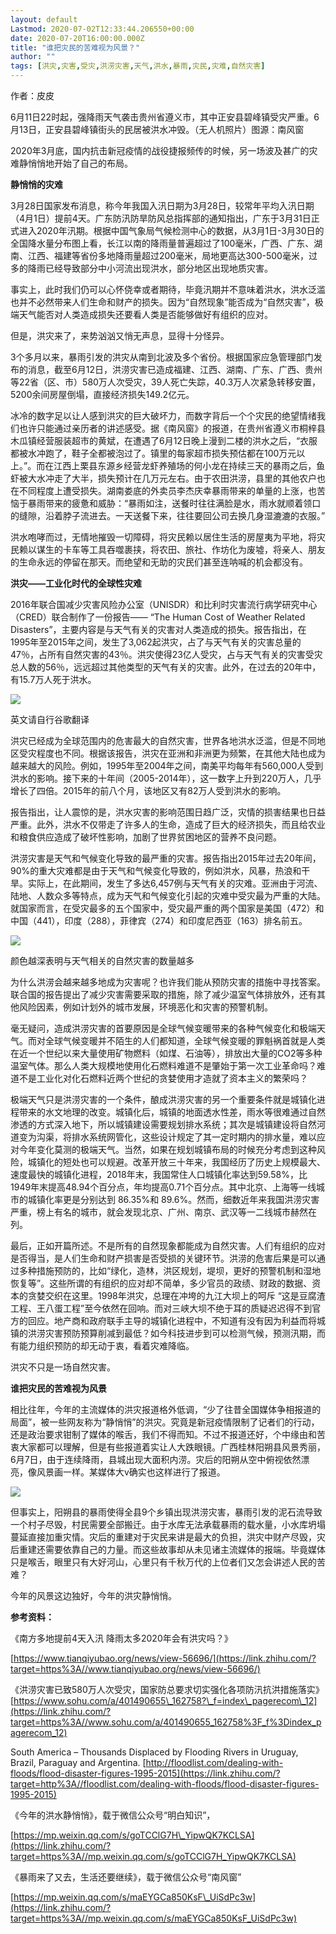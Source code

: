 ```yaml
---
layout: default
Lastmod: 2020-07-02T12:33:44.206550+00:00
date: 2020-07-20T16:00:00.000Z
title: "谁把灾民的苦难视为风景？"
author: ""
tags: [洪灾,灾害,受灾,洪涝灾害,天气,洪水,暴雨,灾民,灾难,自然灾害]
---
```


作者：皮皮

6月11日22时起，强降雨天气袭击贵州省遵义市，其中正安县碧峰镇受灾严重。6月13日，正安县碧峰镇街头的民居被洪水冲毁。（无人机照片）图源：南风窗

2020年3月底，国内抗击新冠疫情的战役捷报频传的时候，另一场波及甚广的灾难静悄悄地开始了自己的布局。

**静悄悄的灾难**

3月28日国家发布消息，称今年我国入汛日期为3月28日，较常年平均入汛日期（4月1日）提前4天。广东防汛防旱防风总指挥部的通知指出，广东于3月31日正式进入2020年汛期。根据中国气象局气候检测中心的数据，从3月1日-3月30日的全国降水量分布图上看，长江以南的降雨量普遍超过了100毫米，广西、广东、湖南、江西、福建等省份多地降雨量超过200毫米，局地更高达300-500毫米，过多的降雨已经导致部分中小河流出现洪水，部分地区出现地质灾害。

事实上，此时我们仍可以心怀侥幸或者期待，毕竟汛期并不意味着洪水，洪水泛滥也并不必然带来人们生命和财产的损失。因为“自然现象”能否成为“自然灾害”，极端天气能否对人类造成损失还要看人类是否能够做好有组织的应对。

但是，洪灾来了，来势汹汹又悄无声息，显得十分怪异。

3个多月以来，暴雨引发的洪灾从南到北波及多个省份。根据国家应急管理部门发布的消息，截至6月12日，洪涝灾害已造成福建、江西、湖南、广东、广西、贵州等22省（区、市）580万人次受灾，39人死亡失踪，40.3万人次紧急转移安置，5200余间房屋倒塌，直接经济损失149.2亿元。

冰冷的数字足以让人感到洪灾的巨大破坏力，而数字背后一个个灾民的绝望情绪我们也许只能通过亲历者的讲述感受。据《南风窗》的报道，在贵州省遵义市桐梓县木瓜镇经营服装超市的黄斌，在遭遇了6月12日晚上漫到二楼的洪水之后，“衣服都被水冲跑了，鞋子全都被泡过了。镇里的每家超市损失预估都在100万元以上。”。而在江西上栗县东源乡经营龙虾养殖场的何小龙在持续三天的暴雨之后，鱼虾被大水冲走了大半，损失预计在几万元左右。由于农田洪涝，县里的其他农户也在不同程度上遭受损失。湖南娄底的外卖员李杰庆幸暴雨带来的单量的上涨，也苦恼于暴雨带来的疲惫和威胁：“暴雨如注，送餐时往往满脸是水，雨水就顺着领口的缝隙，沿着脖子流进去。一天送餐下来，往往要回公司去换几身湿漉漉的衣服。”

洪水咆哮而过，无情地摧毁一切障碍，将灾民赖以居住生活的房屋夷为平地，将灾民赖以谋生的卡车等工具吞噬裹挟，将农田、旅社、作坊化为废墟，将亲人、朋友的生命永远的停留在那天。而绝望和无助的灾民们甚至连呐喊的机会都没有。

**洪灾——工业化时代的全球性灾难**

2016年联合国减少灾害风险办公室（UNISDR）和比利时灾害流行病学研究中心（CRED）联合制作了一份报告—— “The Human Cost of Weather Related Disasters”，主要内容是与天气有关的灾害对人类造成的损失。报告指出，在1995年至2015年之间，发生了3,062起洪灾，占了与天气有关的灾害总量的47％，占所有自然灾害的43％。洪灾使得23亿人受灾，占与天气有关的灾害受灾总人数的56％，远远超过其他类型的天气有关的灾害。此外，在过去的20年中，有15.7万人死于洪水。

![](https://images.weserv.nl/?url=https%3A//pic1.zhimg.com/v2-cae0c3d1fd966f232170e3ab38fa8ab0_b.jpg)

英文请自行谷歌翻译

洪灾已经成为全球范围内的危害最大的自然灾害，世界各地洪水泛滥，但是不同地区受灾程度也不同。根据该报告，洪灾在亚洲和非洲更为频繁，在其他大陆也成为越来越大的风险。例如，1995年至2004年之间，南美平均每年有560,000人受到洪水的影响。接下来的十年间（2005-2014年），这一数字上升到220万人，几乎增长了四倍。2015年的前八个月，该地区又有82万人受到洪水的影响。

报告指出，让人震惊的是，洪水灾害的影响范围日趋广泛，灾情的损害结果也日益严重。此外，洪水不仅带走了许多人的生命，造成了巨大的经济损失，而且给农业和粮食供应造成了破坏性影响，加剧了世界贫困地区的营养不良问题。

洪涝灾害是天气和气候变化导致的最严重的灾害。报告指出2015年过去20年间，90%的重大灾难都是由于天气和气候变化导致的，例如洪水，风暴，热浪和干旱。实际上，在此期间，发生了多达6,457例与天气有关的灾难。亚洲由于河流、陆地、人数众多等特点，成为天气和气候变化引起的灾难中受灾最为严重的大陆。就国家而言，在受灾最多的五个国家中，受灾最严重的两个国家是美国（472）和中国（441），印度（288），菲律宾（274）和印度尼西亚（163）排名前五。

![](https://images.weserv.nl/?url=https%3A//pic4.zhimg.com/v2-53e39bd7af4221560c83768c8b1d2633_b.jpg)

颜色越深表明与天气相关的自然灾害的数量越多

为什么洪涝会越来越多地成为灾害呢？也许我们能从预防灾害的措施中寻找答案。联合国的报告提出了减少灾害需要采取的措施，除了减少温室气体排放外，还有其他风险因素，例如计划外的城市发展，环境恶化和灾害的预警机制。

毫无疑问，造成洪涝灾害的首要原因是全球气候变暖带来的各种气候变化和极端天气。而对全球气候变暖并不陌生的人们都知道，全球气候变暖的罪魁祸首就是人类在近一个世纪以来大量使用矿物燃料（如煤、石油等），排放出大量的CO2等多种温室气体。那么人类大规模地使用化石燃料难道不是肇始于第一次工业革命吗？难道不是工业化对化石燃料近两个世纪的贪婪使用才造就了资本主义的繁荣吗？

极端天气只是洪涝灾害的一个条件，酿成洪涝灾害的另一个重要条件就是城镇化进程带来的水文地理的改变。城镇化后，城镇的地面透水性差，雨水等很难通过自然渗透的方式深入地下，所以城镇建设需要规划排水系统；其次是城镇建设将自然河道变为沟渠，将排水系统网管化，这些设计规定了其一定时期内的排水量，难以应对今年变化莫测的极端天气。当然，如果在规划城镇布局的时候充分考虑到这种风险，城镇化的短处也可以规避。改革开放三十年来，我国经历了历史上规模最大、速度最快的城镇化进程，2018年末，我国常住人口城镇化率达到59.58%，比1949年末提高48.94个百分点，年均提高0.71个百分点。其中北京、上海等一线城市的城镇化率更是分别达到 86.35%和 89.6%。然而，细数近年来我国洪涝灾害严重，榜上有名的城市，就会发现北京、广州、南京、武汉等一二线城市赫然在列。

最后，正如开篇所述。不是所有的自然现象都能成为自然灾害。人们有组织的应对是否得当，是人们生命和财产损害是否受损的关键环节。洪涝的危害后果是可以通过多种措施预防的，比如“绿化，造林，洪区规划，堤坝，更好的预警机制和湿地恢复等”。这些所谓的有组织的应对却不简单，多少官员的政绩、财政的数据、资本的贪婪交织在这里。1998年洪灾，总理在冲垮的九江大坝上的呵斥 “这是豆腐渣工程、王八蛋工程”至今依然在回响。而对三峡大坝不绝于耳的质疑迟迟得不到官方的回应。地产商和政府联手主导的城镇化进程中，不知道有没有因为利益而将城镇的洪涝灾害预防预算削减到最低？如今科技进步到可以检测气候，预测汛期，而有能力组织预防的却无动于衷，看着灾难降临。

洪灾不只是一场自然灾害。

**谁把灾民的苦难视为风景**

相比往年，今年的主流媒体的洪灾报道格外低调，“少了往昔全国媒体争相报道的局面”，被一些网友称为“静悄悄”的洪灾。究竟是新冠疫情限制了记者们的行动，还是政治要求钳制了媒体的喉舌，我们不得而知。不过不报道还好，个中缘由和苦衷大家都可以理解，但是有些报道着实让人大跌眼镜。广西桂林阳朔县风景秀丽，6月7日，由于连续降雨，县城出现大面积内涝。灾后的阳朔从空中俯视依然漂亮，像风景画一样。某媒体大v确实也这样进行了报道。

![](https://images.weserv.nl/?url=https%3A//pic4.zhimg.com/v2-b3bc2546bf743321acb7d11a0e34d2a3_b.jpg)

但事实上，阳朔县的暴雨使得全县9个乡镇出现洪涝灾害，暴雨引发的泥石流导致一个村子尽毁，村民需要全部搬迁。由于水库无法承载暴雨的载水量，小水库坍塌蔓延直接加重灾情。灾后的重建对于灾民来讲是最大的负担，洪灾中财产尽毁，灾后重建还需要依靠自己的力量。而这些故事却从未见诸主流媒体的报端。毕竟媒体只是喉舌，眼里只有大好河山，心里只有千秋万代的上位者们又怎会讲述人民的苦难？

今年的风景这边独好，今年的洪灾静悄悄。

**参考资料：**

《南方多地提前4天入汛 降雨太多2020年会有洪灾吗？》

[https://www.tianqiyubao.org/news/view-56696/](https://link.zhihu.com/?target=https%3A//www.tianqiyubao.org/news/view-56696/)

《洪涝灾害已致580万人次受灾，国家防总要求切实强化各项防汛抗洪措施落实》[https://www.sohu.com/a/401490655\_162758?\_f=index\_pagerecom\_12](https://link.zhihu.com/?target=https%3A//www.sohu.com/a/401490655_162758%3F_f%3Dindex_pagerecom_12)

South America – Thousands Displaced by Flooding Rivers in Uruguay, Brazil, Paraguay and Argentina. [http://floodlist.com/dealing-with-floods/flood-disaster-figures-1995-2015](https://link.zhihu.com/?target=http%3A//floodlist.com/dealing-with-floods/flood-disaster-figures-1995-2015)

《今年的洪水静悄悄》，载于微信公众号“明白知识”，

[https://mp.weixin.qq.com/s/goTCClG7H\_YipwQK7KCLSA](https://link.zhihu.com/?target=https%3A//mp.weixin.qq.com/s/goTCClG7H_YipwQK7KCLSA)

《暴雨来了又去，生活还要继续》，载于微信公众号“南风窗”

[https://mp.weixin.qq.com/s/maEYGCa850KsF\_UiSdPc3w](https://link.zhihu.com/?target=https%3A//mp.weixin.qq.com/s/maEYGCa850KsF_UiSdPc3w)

